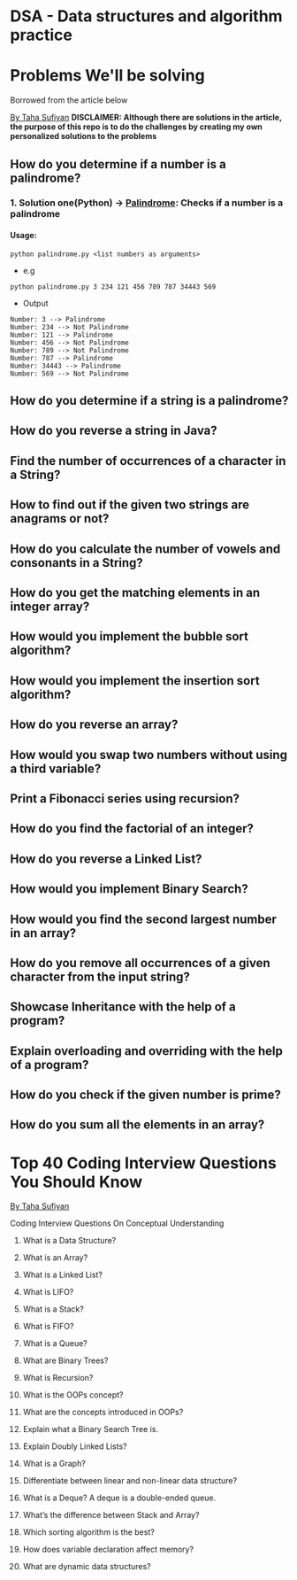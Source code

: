 # DSA - Data structures and algorithm practice
# Problems We'll be solving
<p>Borrowed from the article below</p>

[By Taha Sufiyan](https://www.simplilearn.com/coding-interview-questions-article)
<b>DISCLAIMER: Although there are solutions in the article, the purpose of this repo is to do the challenges by creating my own personalized solutions to the problems</b>

## How do you determine if a number is a palindrome?
### 1. Solution one(Python) -> [Palindrome](palindrome.py): Checks if a number is a palindrome
#### Usage:

```
python palindrome.py <list numbers as arguments>
```
- e.g

```
python palindrome.py 3 234 121 456 789 787 34443 569
```
- Output

```
Number: 3 --> Palindrome
Number: 234 --> Not Palindrome
Number: 121 --> Palindrome
Number: 456 --> Not Palindrome
Number: 789 --> Not Palindrome
Number: 787 --> Palindrome
Number: 34443 --> Palindrome
Number: 569 --> Not Palindrome
```
## How do you determine if a string is a palindrome?
## How do you reverse a string in Java?
## Find the number of occurrences of a character in a String?
## How to find out if the given two strings are anagrams or not?
## How do you calculate the number of vowels and consonants in a String?
## How do you get the matching elements in an integer array?
## How would you implement the bubble sort algorithm?
## How would you implement the insertion sort algorithm?
## How do you reverse an array?
## How would you swap two numbers without using a third variable?
## Print a Fibonacci series using recursion?
## How do you find the factorial of an integer?
## How do you reverse a Linked List?
## How would you implement Binary Search?
## How would you find the second largest number in an array?
## How do you remove all occurrences of a given character from the input string?
## Showcase Inheritance with the help of a program?
## Explain overloading and overriding with the help of a program?
## How do you check if the given number is prime?
## How do you sum all the elements in an array?

# Top 40 Coding Interview Questions You Should Know
[By Taha Sufiyan](https://www.simplilearn.com/coding-interview-questions-article)

Coding Interview Questions On Conceptual Understanding

1. What is a Data Structure?
2. What is an Array?
3. What is a Linked List?
4. What is LIFO?
5. What is a Stack?
6. What is FIFO?
7. What is a Queue?
8. What are Binary Trees?
9. What is Recursion?

10. What is the OOPs concept?
11. What are the concepts introduced in OOPs?
12. Explain what a Binary Search Tree is.
13. Explain Doubly Linked Lists?
14. What is a Graph?
15. Differentiate between linear and non-linear data structure?
16. What is a Deque?
A deque is a double-ended queue.
17. What’s the difference between Stack and Array?
18. Which sorting algorithm is the best?
19. How does variable declaration affect memory?
20. What are dynamic data structures?



